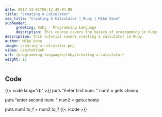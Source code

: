 ```yaml
---
date: 2017-11-01T00:12:42-04:00
title: "Creating A Calculator"
seo_title: "Creating A Calculator | Ruby | Mike Dane"
subheader:
     greeting: Ruby - Programming Language
     description: This course covers the basics of programming in Ruby. Work your way through the videos/articles and I'll teach you everything you need to know to start your programming journey!
description: This tutorial covers creating a calculator in Ruby.
author: Mike Dane
image: creating-a-calculator.png
video: u2ezYnbVGoM
url: /programming-languages/ruby/creating-a-calculator/
weight: 11
---
```


## Code

{{< code lang="rb" >}}
puts "Enter first num: "
num1 = gets.chomp

puts "enter second num: "
num2 = gets.chomp

puts num1.to_f + num2.to_f
{{< /code >}}